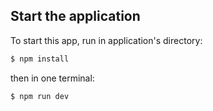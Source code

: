 ## Start the application

To start this app, run in application's directory:

```bash
$ npm install
```

then in one terminal:

```bash
$ npm run dev
```
